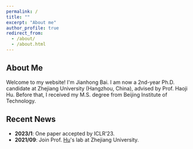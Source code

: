 ```yaml
---
permalink: /
title: ""
excerpt: "About me"
author_profile: true
redirect_from: 
  - /about/
  - /about.html
---
```


## <i class="fa fa-id-card" aria-hidden="true"></i> About Me ##
Welcome to my website! I'm Jianhong Bai. I am now a 2nd-year Ph.D. candidate at Zhejiang University (Hangzhou, China), advised by Prof. Haoji Hu. Before that, I received my M.S. degree from Beijing Institute of Technology. 

## <i class="fa fa-fw fa-rss "></i> Recent News ##

<ul style="width: auto; height: 300px; overflow: auto">

<li> <b>2023/1</b>: One paper accepted by ICLR'23. </li>
<li> <b>2021/09</b>: Join Prof. <a href="https://person.zju.edu.cn/en/huhaoji">Hu</a>'s lab at Zhejiang University. </li>
  
</ul>
